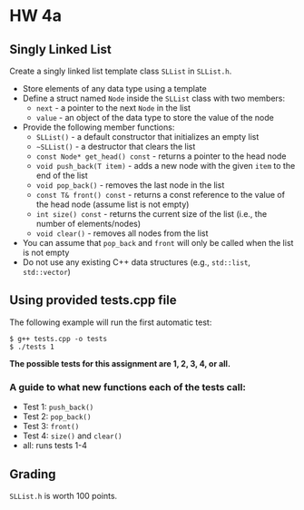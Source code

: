# HW 4a 

## Singly Linked List

Create a singly linked list template class `SLList` in `SLList.h`.

- Store elements of any data type using a template
- Define a struct named `Node` inside the `SLList` class with two members:
  - `next` - a pointer to the next `Node` in the list
  - `value` - an object of the data type to store the value of the node
- Provide the following member functions:
  - `SLList()` - a default constructor that initializes an empty list
  - `~SLList()` - a destructor that clears the list
  - `const Node* get_head() const` - returns a pointer to the head node
  - `void push_back(T item)` - adds a new node with the given `item` to the end of the list
  - `void pop_back()` - removes the last node in the list
  - `const T& front() const` - returns a const reference to the value of the head node (assume list is not empty)
  - `int size() const` - returns the current size of the list (i.e., the number of elements/nodes)
  - `void clear()` - removes all nodes from the list
- You can assume that `pop_back` and `front` will only be called when the list is not empty
- Do not use any existing C++ data structures (e.g., `std::list`, `std::vector`)

## Using provided tests.cpp file

The following example will run the first automatic test:
```
$ g++ tests.cpp -o tests
$ ./tests 1
```
**The possible tests for this assignment are 1, 2, 3, 4, or all.**

### A guide to what new functions each of the tests call:
* Test 1: `push_back()`
* Test 2: `pop_back()`
* Test 3: `front()`
* Test 4: `size()` and `clear()`
* all: runs tests 1-4

## Grading

`SLList.h` is worth 100 points.
